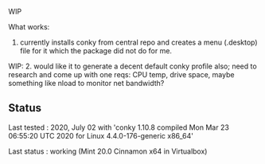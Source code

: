 WIP


What works:
1. currently installs conky from central repo and creates a menu (.desktop) file for it which the package did not do for me.

WIP:
2. would like it to generate a decent default conky profile also; need to research and come up with one
	reqs: CPU temp, drive space, maybe something like nload to monitor net bandwidth?

## Status

Last tested : 2020, July 02 with 'conky 1.10.8 compiled Mon Mar 23 06:55:20 UTC 2020 for Linux 4.4.0-176-generic x86_64'

Last status : working (Mint 20.0 Cinnamon x64 in Virtualbox)
